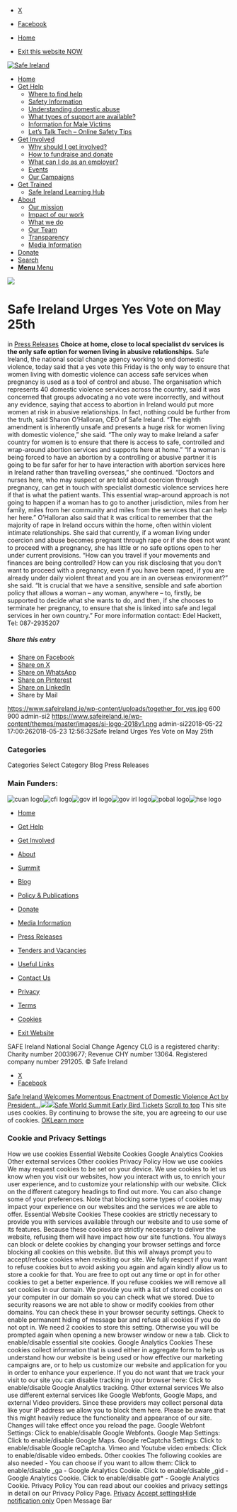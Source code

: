   * [X](https://twitter.com/SAFEIreland "X")
  * [Facebook](https://www.facebook.com/safe.ireland "Facebook")


  * [Home](https://www.safeireland.ie/)
  * [Exit this website NOW](https://www.google.ie/)


[![Safe Ireland](https://www.safeireland.ie/wp-content/themes/master/images/si-logo-2018v1.png)](https://www.safeireland.ie/)
  * [Home](https://www.safeireland.ie/)
  * [Get Help](https://www.safeireland.ie/get-help/)
    * [Where to find help](https://www.safeireland.ie/get-help/where-to-find-help/)
    * [Safety Information](https://www.safeireland.ie/get-help/safety-information/)
    * [Understanding domestic abuse](https://www.safeireland.ie/get-help/understanding-domestic-abuse/)
    * [What types of support are available?](https://www.safeireland.ie/get-help/what-types-of-support-are-available/)
    * [Information for Male Victims](https://www.safeireland.ie/get-help/information-for-male-victims/)
    * [Let’s Talk Tech – Online Safety Tips](https://www.safeireland.ie/lets-talk-tech-online-safety-tips/)
  * [Get Involved](https://www.safeireland.ie/get-involved/)
    * [Why should I get involved?](https://www.safeireland.ie/get-involved/why-should-i-get-involved/)
    * [How to fundraise and donate](https://www.safeireland.ie/get-involved/how-to-fundraise-and-donate/)
    * [What can I do as an employer?](https://www.safeireland.ie/get-involved/what-can-i-do-as-an-employer/)
    * [Events](https://www.safeireland.ie/get-involved/events/)
    * [Our Campaigns](https://www.safeireland.ie/get-involved/our-campaigns/)
  * [Get Trained](https://www.safeireland.ie/safe-ireland-urges-yes-vote-on-may-25th/)
    * [Safe Ireland Learning Hub](https://www.safeireland.ie/safe-ireland-learning-hub/)
  * [About](https://www.safeireland.ie/about/)
    * [Our mission](https://www.safeireland.ie/about/our-mission/)
    * [Impact of our work](https://www.safeireland.ie/about/impact-of-our-work/)
    * [What we do](https://www.safeireland.ie/about/what-we-do/)
    * [Our Team](https://www.safeireland.ie/about/our-team/)
    * [Transparency](https://www.safeireland.ie/about/transparency/)
    * [Media Information](https://www.safeireland.ie/about/media-information/)
  * [Donate](https://www.safeireland.ie/get-involved/how-to-fundraise-and-donate/)
  * [Search](https://www.safeireland.ie/safe-ireland-urges-yes-vote-on-may-25th/?s=)
  * [ **Menu** Menu ](https://www.safeireland.ie/safe-ireland-urges-yes-vote-on-may-25th/)


[![](https://www.safeireland.ie/wp-content/uploads/together_for_yes-845x500.jpg)](https://www.safeireland.ie/wp-content/uploads/together_for_yes.jpg "together_for_yes")
# Safe Ireland Urges Yes Vote on May 25th
in [Press Releases](https://www.safeireland.ie/category/press-releases/)
**Choice at home, close to local specialist dv services is the only safe option for women living in abusive relationships.**
Safe Ireland, the national social change agency working to end domestic violence, today said that a yes vote this Friday is the only way to ensure that women living with domestic violence can access safe services when pregnancy is used as a tool of control and abuse.
The organisation which represents 40 domestic violence services across the country, said it was concerned that groups advocating a no vote were incorrectly, and without any evidence, saying that access to abortion in Ireland would put more women at risk in abusive relationships.
In fact, nothing could be further from the truth, said Sharon O’Halloran, CEO of Safe Ireland.
“The eighth amendment is inherently unsafe and presents a huge risk for women living with domestic violence,” she said. “The only way to make Ireland a safer country for women is to ensure that there is access to safe, controlled and wrap-around abortion services and supports here at home.”
“If a woman is being forced to have an abortion by a controlling or abusive partner it is going to be far safer for her to have interaction with abortion services here in Ireland rather than travelling overseas,” she continued. “Doctors and nurses here, who may suspect or are told about coercion through pregnancy, can get in touch with specialist domestic violence services here if that is what the patient wants. This essential wrap-around approach is not going to happen if a woman has to go to another jurisdiction, miles from her family, miles from her community and miles from the services that can help her here.”
O’Halloran also said that it was critical to remember that the majority of rape in Ireland occurs within the home, often within violent intimate relationships. She said that currently, if a woman living under coercion and abuse becomes pregnant through rape or if she does not want to proceed with a pregnancy, she has little or no safe options open to her under current provisions.
“How can you travel if your movements and finances are being controlled? How can you risk disclosing that you don’t want to proceed with a pregnancy, even if you have been raped, if you are already under daily violent threat and you are in an overseas environment?” she said.
“It is crucial that we have a sensitive, sensible and safe abortion policy that allows a woman – any woman, anywhere – to, firstly, be supported to decide what she wants to do, and then, if she chooses to terminate her pregnancy, to ensure that she is linked into safe and legal services in her own country.”
For more information contact:
Edel Hackett, Tel: 087-2935207
##### Share this entry
  * [Share on Facebook](https://www.facebook.com/sharer.php?u=https://www.safeireland.ie/safe-ireland-urges-yes-vote-on-may-25th/&t=Safe%20Ireland%20Urges%20Yes%20Vote%20on%20May%2025th)
  * [Share on X](https://twitter.com/share?text=Safe%20Ireland%20Urges%20Yes%20Vote%20on%20May%2025th&url=https://www.safeireland.ie/?p=5885)
  * [Share on WhatsApp](https://api.whatsapp.com/send?text=https://www.safeireland.ie/safe-ireland-urges-yes-vote-on-may-25th/)
  * [Share on Pinterest](https://pinterest.com/pin/create/button/?url=https%3A%2F%2Fwww.safeireland.ie%2Fsafe-ireland-urges-yes-vote-on-may-25th%2F&description=Safe%20Ireland%20Urges%20Yes%20Vote%20on%20May%2025th&media=https%3A%2F%2Fwww.safeireland.ie%2Fwp-content%2Fuploads%2Ftogether_for_yes-705x470.jpg)
  * [Share on LinkedIn](https://linkedin.com/shareArticle?mini=true&title=Safe%20Ireland%20Urges%20Yes%20Vote%20on%20May%2025th&url=https://www.safeireland.ie/safe-ireland-urges-yes-vote-on-may-25th/)
  * Share by Mail


https://www.safeireland.ie/wp-content/uploads/together_for_yes.jpg 600 900 admin-si2 https://www.safeireland.ie/wp-content/themes/master/images/si-logo-2018v1.png admin-si22018-05-22 17:00:262018-05-23 12:56:32Safe Ireland Urges Yes Vote on May 25th
### Categories
Categories Select Category Blog Press Releases
### Main Funders:
![cuan logo](https://www.safeireland.ie/wp-content/uploads/logo-cuan.png)![cfi logo](https://www.safeireland.ie/wp-content/uploads/logo-cfi.png)![gov irl logo](https://www.safeireland.ie/wp-content/uploads/logo-goi2.png)![gov irl logo](https://www.safeireland.ie/wp-content/uploads/logo-doj.png)![pobal logo](https://www.safeireland.ie/wp-content/uploads/logo-pobal.png)![hse logo](https://www.safeireland.ie/wp-content/uploads/logo-hse.png)
  * [Home](https://www.safeireland.ie/)
  * [Get Help](https://www.safeireland.ie/get-help/)
  * [Get Involved](https://www.safeireland.ie/get-involved/)
  * [About](https://www.safeireland.ie/about/)
  * [Summit](https://www.safeireland.ie/?page_id=3620)
  * [Blog](https://www.safeireland.ie/blog/)


  * [Policy & Publications](https://www.safeireland.ie/policy-publications/)
  * [Donate](https://www.safeireland.ie/get-involved/how-to-fundraise-and-donate/)
  * [Media Information](https://www.safeireland.ie/about/media-information/)
  * [Press Releases](https://www.safeireland.ie/about/media-information/press-releases/)
  * [Tenders and Vacancies](https://www.safeireland.ie/tenders-and-vacancies/)
  * [Useful Links](https://www.safeireland.ie/links/)


  * [Contact Us](https://www.safeireland.ie/contact-us/)
  * [Privacy](https://www.safeireland.ie/privacy/)
  * [Terms](https://www.safeireland.ie/terms/)
  * [Cookies](https://www.safeireland.ie/cookies/)
  * [Exit Website](https://www.google.ie)


SAFE Ireland National Social Change Agency CLG is a registered charity: Charity number 20039677; Revenue CHY number 13064. Registered company number 291205.
© Safe Ireland 
  * [X](https://twitter.com/SAFEIreland "X")
  * [Facebook](https://www.facebook.com/safe.ireland "Facebook")


[Safe Ireland Welcomes Momentous Enactment of Domestic Violence Act by President...![](https://www.safeireland.ie/wp-content/uploads/press-release-dv-bill-dail-may-02-2018-845px-80x80.jpg)](https://www.safeireland.ie/safe-ireland-welcomes-momentous-enactment-of-domestic-violence-act-by-president-higgins/)[![](https://www.safeireland.ie/wp-content/uploads/safe-world-summit-title-600x300px.jpg-80x80.jpeg)Safe World Summit Early Bird Tickets](https://www.safeireland.ie/safe-world-summit-early-bird-tickets/)
[Scroll to top](https://www.safeireland.ie/safe-ireland-urges-yes-vote-on-may-25th/#top "Scroll to top")
This site uses cookies. By continuing to browse the site, you are agreeing to our use of cookies.
[OK](https://www.safeireland.ie/safe-ireland-urges-yes-vote-on-may-25th/)[Learn more](https://www.safeireland.ie/safe-ireland-urges-yes-vote-on-may-25th/)
### Cookie and Privacy Settings
How we use cookies
Essential Website Cookies
Google Analytics Cookies
Other external services
Other cookies
Privacy Policy
How we use cookies
We may request cookies to be set on your device. We use cookies to let us know when you visit our websites, how you interact with us, to enrich your user experience, and to customize your relationship with our website. 
Click on the different category headings to find out more. You can also change some of your preferences. Note that blocking some types of cookies may impact your experience on our websites and the services we are able to offer.
Essential Website Cookies
These cookies are strictly necessary to provide you with services available through our website and to use some of its features.
Because these cookies are strictly necessary to deliver the website, refusing them will have impact how our site functions. You always can block or delete cookies by changing your browser settings and force blocking all cookies on this website. But this will always prompt you to accept/refuse cookies when revisiting our site.
We fully respect if you want to refuse cookies but to avoid asking you again and again kindly allow us to store a cookie for that. You are free to opt out any time or opt in for other cookies to get a better experience. If you refuse cookies we will remove all set cookies in our domain.
We provide you with a list of stored cookies on your computer in our domain so you can check what we stored. Due to security reasons we are not able to show or modify cookies from other domains. You can check these in your browser security settings.
Check to enable permanent hiding of message bar and refuse all cookies if you do not opt in. We need 2 cookies to store this setting. Otherwise you will be prompted again when opening a new browser window or new a tab.
Click to enable/disable essential site cookies.
Google Analytics Cookies
These cookies collect information that is used either in aggregate form to help us understand how our website is being used or how effective our marketing campaigns are, or to help us customize our website and application for you in order to enhance your experience.
If you do not want that we track your visit to our site you can disable tracking in your browser here:
Click to enable/disable Google Analytics tracking.
Other external services
We also use different external services like Google Webfonts, Google Maps, and external Video providers. Since these providers may collect personal data like your IP address we allow you to block them here. Please be aware that this might heavily reduce the functionality and appearance of our site. Changes will take effect once you reload the page.
Google Webfont Settings:
Click to enable/disable Google Webfonts.
Google Map Settings:
Click to enable/disable Google Maps.
Google reCaptcha Settings:
Click to enable/disable Google reCaptcha.
Vimeo and Youtube video embeds:
Click to enable/disable video embeds.
Other cookies
The following cookies are also needed - You can choose if you want to allow them:
Click to enable/disable _ga - Google Analytics Cookie.
Click to enable/disable _gid - Google Analytics Cookie.
Click to enable/disable _gat_* - Google Analytics Cookie.
Privacy Policy
You can read about our cookies and privacy settings in detail on our Privacy Policy Page. 
[Privacy](https://www.safeireland.ie/privacy/)
[Accept settings](https://www.safeireland.ie/safe-ireland-urges-yes-vote-on-may-25th/ "Allow to use cookies, you always can modify used cookies and services")[Hide notification only](https://www.safeireland.ie/safe-ireland-urges-yes-vote-on-may-25th/ "Do not allow to use cookies or services - some functionality on our site might not work as expected.")
Open Message Bar
